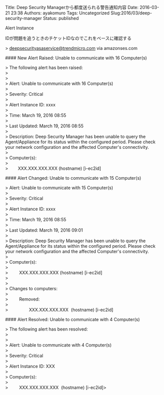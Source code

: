 Title: Deep Security Managerから都度送られる警告通知内容
Date: 2016-03-21 23:38
Authors: ayakomuro
Tags:  Uncategorized
Slug:2016/03/deep-security-manager
Status: published

Alert Instance

IDが問題を追うときのチケットIDなのでこれをベースに確認する

\> deepsecurityasaservice@trendmicro.com via amazonses.com

\#\#\#\# New Alert Raised: Unable to communicate with 16 Computer(s)

\> The following alert has been raised:  
\>  
\>  
\> Alert: Unable to communicate with 16 Computer(s)  
\>  
\> Severity: Critical  
\>  
\> Alert Instance ID: xxxx  
\>  
\> Time: March 19, 2016 08:55  
\>  
\> Last Updated: March 19, 2016 08:55  
\>  
\> Description: Deep Security Manager has been unable to query the
Agent/Appliance for its status within the configured period. Please
check your network configuration and the affected Computer\'s
connectivity.  
\>  
\> Computer(s):  
\>  
\>        XXX.XXX.XXX.XXX (hostname) \[i-ec2id\]

\#\#\#\# Alert Changed: Unable to communicate with 15 Computer(s)

\> Alert: Unable to communicate with 15 Computer(s)  
\>  
\> Severity: Critical  
\>  
\> Alert Instance ID: xxxx  
\>  
\> Time: March 19, 2016 08:55  
\>  
\> Last Updated: March 19, 2016 09:01  
\>  
\> Description: Deep Security Manager has been unable to query the
Agent/Appliance for its status within the configured period. Please
check your network configuration and the affected Computer\'s
connectivity.  
\>  
\> Computer(s):  
\>  
\>         XXX.XXX.XXX.XXX (hostname) \[i-ec2id\]  
\>  
\>  
\> Changes to computers:  
\>  
\>         Removed:  
\>  
\>                 XXX.XXX.XXX.XXX  (hostname) \[i-ec2id\]

\#\#\#\# Alert Resolved: Unable to communicate with 4 Computer(s)

\> The following alert has been resolved:  
\>  
\>  
\> Alert: Unable to communicate with 4 Computer(s)  
\>  
\> Severity: Critical  
\>  
\> Alert Instance ID: XXX  
\>  
\> Computer(s):  
\>  
\>         XXX.XXX.XXX.XXX  (hostname) \[i-ec2id\]\>




